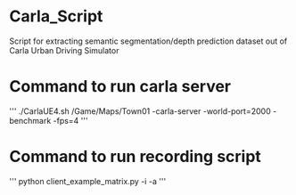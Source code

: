 # Carla_Script
Script for extracting semantic segmentation/depth prediction dataset out of Carla Urban Driving Simulator


# Command to run carla server
'''
./CarlaUE4.sh /Game/Maps/Town01 -carla-server -world-port=2000  -benchmark -fps=4
'''

# Command to run recording script
'''
python client_example_matrix.py -i -a
'''
